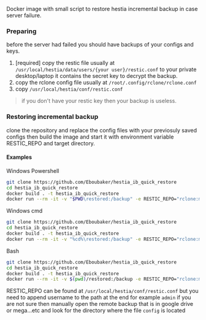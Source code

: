 Docker image with small script to restore hestia incremental backup in case server failure.

### Preparing
before the server had failed you should have backups of your configs and keys.
1. [required] copy the restic file usually at `/usr/local/hestia/data/users/{your user}/restic.conf` to your private desktop/laptop it contains the secret key to decrypt the backup.
2. copy the rclone config file usually at `/root/.config/rclone/rclone.conf`
3. copy `/usr/local/hestia/conf/restic.conf`

> if you don't have your restic key then your backup is useless.

### Restoring incremental backup
clone the repository and replace the config files with your previosuly saved configs then build the image and start it with environment variable RESTIC_REPO and target directory.  

#### Examples
Windows Powershell
```sh
git clone https://github.com/Eboubaker/hestia_ib_quick_restore
cd hestia_ib_quick_restore
docker build . -t hestia_ib_quick_restore
docker run --rm -it -v "$PWD\restored:/backup" -e RESTIC_REPO="rclone:my_remote:/vps/admin" hestia_ib_quick_restore
```
Windows cmd
```sh
git clone https://github.com/Eboubaker/hestia_ib_quick_restore
cd hestia_ib_quick_restore
docker build . -t hestia_ib_quick_restore
docker run --rm -it -v "%cd%\restored:/backup" -e RESTIC_REPO="rclone:my_remote:/vps/admin" hestia_ib_quick_restore
```
Bash
```sh
git clone https://github.com/Eboubaker/hestia_ib_quick_restore
cd hestia_ib_quick_restore
docker build . -t hestia_ib_quick_restore
docker run --rm -it -v $(pwd)/restored:/backup -e RESTIC_REPO="rclone:my_remote:/vps/admin" hestia_ib_quick_restore
```

RESTIC_REPO can be found at `/usr/local/hestia/conf/restic.conf` but you need to append username to the path at the end for example `admin` if you are not sure then manually open the remote backup that is in google drive or mega...etc and look for the directory where the file `config` is located
